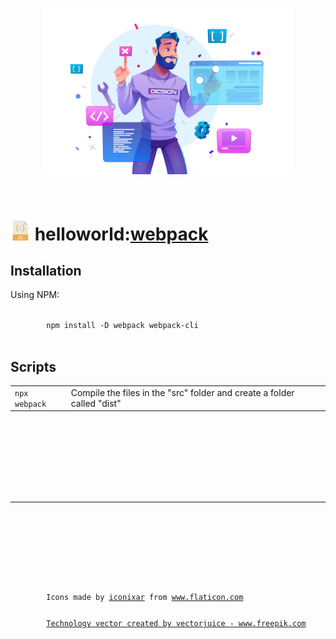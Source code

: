 <main>

  <section>
    <article>
      <p align="center"> 
        <img alt="Tech" src="docs/assets/img/tech.jpg" src="tech.jpg" title="Tech" width="400" />      
      </p>
    </article>
  </section>

  <br />

  <h1>
    <img src="docs/assets/img/javascript.png" alt="Javascript" title="Javascript" /> 
    helloworld:<a href="https://webpack.js.org/" rel="external" title="Webpack">webpack</a>
  </h1>
  
  <section>
    <article>
      <h2>Installation</h2> 
      <p>Using NPM:</p>
      <div></div>
      <code>
        npm install -D webpack webpack-cli 
      </code>
    </article>
  </section>

  <section>
    <article>
      <h2>Scripts</h2>
      <table>
        <thead>
        </thead>
        <tbody>
          <tr>
            <td><code>npx webpack</code></td>
            <td>Compile the files in the "src" folder and create a folder called "dist"</code>
          </tr>
        </tbody>
      </table>
      <code>
    </article>
  </section>

  <hr />

  <section>
    <article>
      <p>
        Icons made by <a href="https://www.flaticon.com/authors/iconixar" title="iconixar">iconixar</a> from <a href="https://www.flaticon.com/" title="Flaticon">www.flaticon.com</a>
        <br />
        <a href='https://www.freepik.com/vectors/technology'>Technology vector created by vectorjuice - www.freepik.com</a>
      </p>      
    </article>
  </section>

</main>
